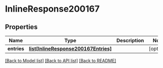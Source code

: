 # InlineResponse200167

## Properties
Name | Type | Description | Notes
------------ | ------------- | ------------- | -------------
**entries** | [**list[InlineResponse200167Entries]**](InlineResponse200167Entries.md) |  | [optional] 

[[Back to Model list]](../README.md#documentation-for-models) [[Back to API list]](../README.md#documentation-for-api-endpoints) [[Back to README]](../README.md)


